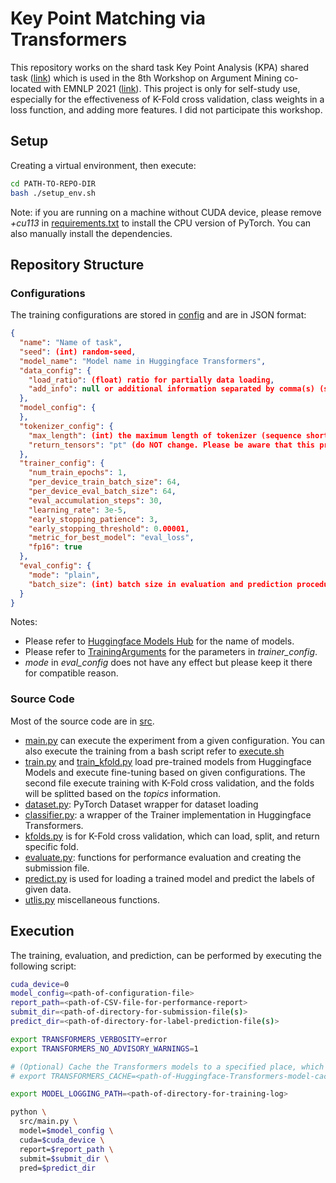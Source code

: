 # Key Point Matching via Transformers

This repository works on the shard task Key Point Analysis (KPA) shared task ([link](https://github.com/IBM/KPA_2021_shared_task)) which is used in the 8th Workshop on Argument Mining co-located with EMNLP 2021 ([link](https://2021.argmining.org/)). This project is only for self-study use, especially for the effectiveness of K-Fold cross validation, class weights in a loss function, and adding more features. I did not participate this workshop.

## Setup
Creating a virtual environment, then execute:
```bash
cd PATH-TO-REPO-DIR
bash ./setup_env.sh
```
Note: if you are running on a machine without CUDA device, please remove *+cu113* in [requirements.txt](./requirements.txt) to install the CPU version of PyTorch. You can also manually install the dependencies.

## Repository Structure
### Configurations
The training configurations are stored in [config](./config/) and are in JSON format:
```JSON
{
  "name": "Name of task",
  "seed": (int) random-seed,
  "model_name": "Model name in Huggingface Transformers",
  "data_config": {
    "load_ratio": (float) ratio for partially data loading,
    "add_info": null or additional information separated by comma(s) (supported information: topic,stance)
  },
  "model_config": {
  },
  "tokenizer_config": {
    "max_length": (int) the maximum length of tokenizer (sequence shorter than this value will be padded and longer than this value will be truncated), 
    "return_tensors": "pt" (do NOT change. Please be aware that this project doesn't support TensorFlow at least now)
  },
  "trainer_config": {
    "num_train_epochs": 1,
    "per_device_train_batch_size": 64,
    "per_device_eval_batch_size": 64,
    "eval_accumulation_steps": 30,
    "learning_rate": 3e-5,
    "early_stopping_patience": 3,
    "early_stopping_threshold": 0.00001,
    "metric_for_best_model": "eval_loss",
    "fp16": true
  },
  "eval_config": {
    "mode": "plain",
    "batch_size": (int) batch size in evaluation and prediction procedure
  }
}
```
Notes:
- Please refer to [Huggingface Models Hub](https://huggingface.co/models?language=en&library=pytorch&sort=downloads) for the name of models.
- Please refer to [TrainingArguments](https://huggingface.co/docs/transformers/main_classes/trainer#transformers.TrainingArguments) for the parameters in *trainer_config*.
- *mode* in *eval_config* does not have any effect but please keep it there for compatible reason.

### Source Code
Most of the source code are in [src](./src/). 
- [main.py](./src/main.py) can execute the experiment from a given configuration. You can also execute the training from a bash script refer to [execute.sh](./execute.sh)
- [train.py](./src/train.py) and [train_kfold.py](./src/train_kfold.py) load pre-trained models from Huggingface Models and execute fine-tuning based on given configurations. The second file execute training with K-Fold cross validation, and the folds will be splitted based on the *topics* information. 
- [dataset.py](./src/dataset.py): PyTorch Dataset wrapper for dataset loading
- [classifier.py](./src/classifier.py): a wrapper of the Trainer implementation in Huggingface Transformers.
- [kfolds.py](./src/kfolds.py) is for K-Fold cross validation, which can load, split, and return specific fold.
- [evaluate.py](./src/classifier.py): functions for performance evaluation and creating the submission file.
- [predict.py](./src/predict.py) is used for loading a trained model and predict the labels of given data.
- [utlis.py](./src/utils.py) miscellaneous functions.

## Execution
The training, evaluation, and prediction, can be performed by executing the following script:
```bash
cuda_device=0
model_config=<path-of-configuration-file>
report_path=<path-of-CSV-file-for-performance-report>
submit_dir=<path-of-directory-for-submission-file(s)>
predict_dir=<path-of-directory-for-label-prediction-file(s)>

export TRANSFORMERS_VERBOSITY=error
export TRANSFORMERS_NO_ADVISORY_WARNINGS=1

# (Optional) Cache the Transformers models to a specified place, which can be helpful for training on the cloud
# export TRANSFORMERS_CACHE=<path-of-Huggingface-Transformers-model-cache>

export MODEL_LOGGING_PATH=<path-of-directory-for-training-log>

python \
  src/main.py \
  model=$model_config \
  cuda=$cuda_device \
  report=$report_path \
  submit=$submit_dir \
  pred=$predict_dir
```




